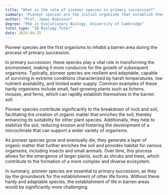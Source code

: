 ```yaml
---
title: "What is the role of pioneer species in primary succession?"
summary: "Pioneer species are the initial organisms that establish themselves in barren environments during primary succession, playing a crucial role in ecosystem development and soil formation."
author: "Prof. James Robinson"
degree: "PhD in Evolutionary Biology, University of Cambridge"
tutor_type: "IB Biology Tutor"
date: 2024-04-25
---
```


Pioneer species are the first organisms to inhabit a barren area during the process of primary succession.

In primary succession, these species play a vital role in transforming the environment, making it more conducive for the growth of subsequent organisms. Typically, pioneer species are resilient and adaptable, capable of surviving in extreme conditions characterized by harsh temperatures, low nutrient availability, and limited water supply. Common examples of these hardy organisms include small, fast-growing plants such as lichens, mosses, and ferns, which can rapidly establish themselves in the barren soil.

Pioneer species contribute significantly to the breakdown of rock and soil, facilitating the creation of organic matter that enriches the soil, thereby enhancing its suitability for other plant species. Additionally, they help to stabilize the soil, reducing erosion and fostering the development of a microclimate that can support a wider variety of organisms.

As pioneer species grow and eventually die, they generate a layer of organic matter that further enriches the soil and provides habitat for various organisms, including insects and small animals. Over time, this process allows for the emergence of larger plants, such as shrubs and trees, which contribute to the formation of a more complex and diverse ecosystem.

In summary, pioneer species are essential to primary succession, as they lay the groundwork for the establishment of other life forms. Without these hardy and adaptable species, the establishment of life in barren areas would be significantly more challenging.
    